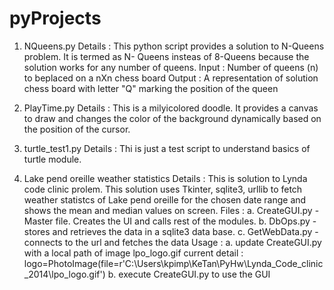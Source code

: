 # pyProjects

1. NQueens.py
Details : This python script provides a solution to N-Queens problem. It is termed as N- Queens insteas of 8-Queens because the solution works for any number of queens.
Input : Number of queens (n) to beplaced on a nXn chess board
Output : A representation of solution chess board with letter "Q" marking the position of the queen


2. PlayTime.py
Details : This is a milyicolored doodle. It provides a canvas to draw and changes the color of the background dynamically based on the position of the cursor.

3. turtle_test1.py
Details : Thi is just a test script to understand basics of turtle module.

4. Lake pend oreille weather statistics
Details : This is solution to Lynda code clinic prolem. This solution uses Tkinter, sqlite3, urllib to fetch weather statistcs of Lake pend oreille for the chosen date range and shows the mean and median values on screen.
Files : 
a. CreateGUI.py - Master file. Creates the UI and calls rest of the modules. 
b. DbOps.py - stores and retrieves the data in a sqlite3 data base.
c. GetWebData.py - connects to the url and fetches the data
Usage :
a. update CreateGUI.py with a local path of image lpo_logo.gif
	current detail : logo=PhotoImage(file=r'C:\Users\kpimp\KeTan\PyHw\Lynda_Code_clinic_2014\lpo_logo.gif')
b. execute CreateGUI.py to use the GUI
